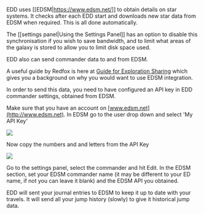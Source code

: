 EDD uses [[EDSM|https://www.edsm.net/]] to obtain details on star systems.  It checks after each EDD start and downloads new star data from EDSM when required.  This is all done automatically.

The [[settings panel|Using the Settings Panel]] has an option to disable this synchronisation if you wish to save bandwidth, and to limit what areas of the galaxy is stored to allow you to limit disk space used.

EDD also can send commander data to and from EDSM.  

A useful guide by Redfox is here at [Guide for Exploration Sharing](https://github.com/EDDiscovery/EDDiscovery/tree/master/Docs/Exploration-Guide-for-sharing-v1.pdf) which gives you a background on why you would want to use EDSM integration.

In order to send this data, you need to have configured an API key in EDD commander settings, obtained from EDSM.

Make sure that you have an account on [www.edsm.net](http://www.edsm.net). In EDSM go to the user drop down and select 'My API Key'  

![](http://i.imgur.com/6g8VGlZ.png)  

Now copy the numbers and and letters from the API Key  

![](http://i.imgur.com/VSwjmNh.png)  
 
Go to the settings panel, select the commander and hit Edit.  In the EDSM section, set your EDSM commander name (it may be different to your ED name, if not you can leave it blank) and the EDSM API you obtained.

EDD will sent your journal entries to EDSM to keep it up to date with your travels.  It will send all your jump history (slowly) to give it historical jump data.